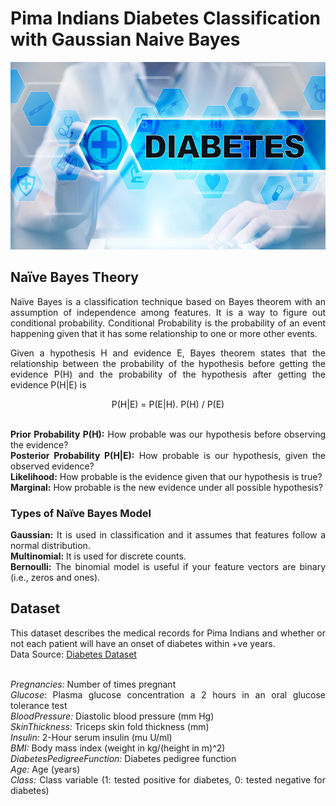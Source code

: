 # Pima Indians Diabetes Classification with Gaussian Naive Bayes

<img src="/image.jpg" width="1000" height="300" />
<div align="justify">
  
## Naïve Bayes Theory
Naïve Bayes is a classification technique based on Bayes theorem with an assumption of independence among features. It is a way to figure out conditional probability. 
Conditional Probability is the probability of an event happening given that it has some relationship to one or more other events.<br />

Given a hypothesis H and evidence E, Bayes theorem states that the relationship between the probability of the hypothesis before getting the evidence P(H) and the probability of the hypothesis after getting the evidence P(H|E) is<br />

<div align="center">P(H|E) = P(E|H). P(H) / P(E) </div><br />

**Prior Probability P(H):** How probable was our hypothesis before observing the evidence?<br />
**Posterior Probability P(H|E):** How probable is our hypothesis, given the observed evidence?<br />
**Likelihood:** How probable is the evidence given that our hypothesis is true?<br />
**Marginal:** How probable is the new evidence under all possible hypothesis?<br /> 

### Types of Naïve Bayes Model
**Gaussian:** It is used in classification and it assumes that features follow a normal distribution.<br />
**Multinomial:** It is used for discrete counts.<br />
**Bernoulli:** The binomial model is useful if your feature vectors are binary (i.e., zeros and ones).<br />

## Dataset
This dataset describes the medical records for Pima Indians and whether or not each patient will have an onset of diabetes within +ve years.<br />
Data Source: [Diabetes Dataset](https://www.kaggle.com/kumargh/pimaindiansdiabetescsv)<br /><br />

*Pregnancies:* Number of times pregnant<br />
*Glucose:* Plasma glucose concentration a 2 hours in an oral glucose tolerance test<br />
*BloodPressure:* Diastolic blood pressure (mm Hg)<br />
*SkinThickness:* Triceps skin fold thickness (mm)<br />
*Insulin:* 2-Hour serum insulin (mu U/ml)<br />
*BMI:* Body mass index (weight in kg/(height in m)^2)<br />
*DiabetesPedigreeFunction:* Diabetes pedigree function<br />
*Age:* Age (years)<br />
*Class:* Class variable (1: tested positive for diabetes, 0: tested negative for diabetes)<br />

</div>

